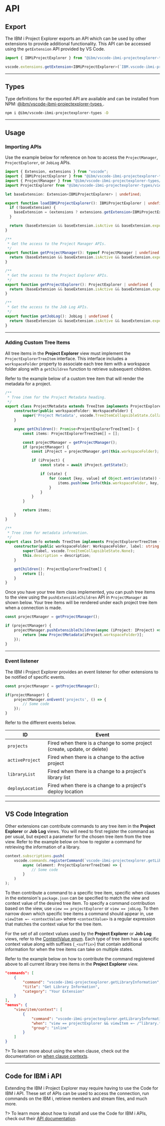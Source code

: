 # API

## Export

The IBM i Project Explorer exports an API which can be used by other extensions to provide additional functionality. This API can be accessed using the `getExtension` API provided by VS Code.

```ts
import { IBMiProjectExplorer } from "@ibm/vscode-ibmi-projectexplorer-types/ibmiProjectExplorer";

vscode.extensions.getExtension<IBMiProjectExplorer>(`IBM.vscode-ibmi-projectexplorer`)
```

---

## Types

Type definitions for the exported API are available and can be installed from NPM: [@ibm/vscode-ibmi-projectexplorer-types
](https://www.npmjs.com/package/@ibm/vscode-ibmi-projectexplorer-types).

```bash
npm i @ibm/vscode-ibmi-projectexplorer-types -D
```

---

## Usage

### Importing APIs

Use the example below for reference on how to access the `ProjectManager`, `ProjectExplorer`, or `JobLog` APIs.

```typescript
import { Extension, extensions } from "vscode";
import { IBMiProjectExplorer } from "@ibm/vscode-ibmi-projectexplorer-types/ibmiProjectExplorer";
import { ProjectManager } from "@ibm/vscode-ibmi-projectexplorer-types/projectManager";
import ProjectExplorer from "@ibm/vscode-ibmi-projectexplorer-types/views/projectExplorer";

let baseExtension: Extension<IBMiProjectExplorer> | undefined;

export function loadIBMiProjectExplorer(): IBMiProjectExplorer | undefined {
  if (!baseExtension) {
    baseExtension = (extensions ? extensions.getExtension<IBMiProjectExplorer>(`IBM.vscode-ibmi-projectexplorer`) : undefined);
  }

  return (baseExtension && baseExtension.isActive && baseExtension.exports ? baseExtension.exports : undefined);
}

/**
 * Get the access to the Project Manager APIs.
 */
export function getProjectManager(): typeof ProjectManager | undefined {
  return (baseExtension && baseExtension.isActive && baseExtension.exports ? baseExtension.exports.projectManager : undefined);
}

/**
 * Get the access to the Project Explorer APIs.
 */
export function getProjectExplorer(): ProjectExplorer | undefined {
  return (baseExtension && baseExtension.isActive && baseExtension.exports ? baseExtension.exports.projectExplorer : undefined);
}

/**
 * Get the access to the Job Log APIs.
 */
export function getJobLog(): JobLog | undefined {
  return (baseExtension && baseExtension.isActive && baseExtension.exports ? baseExtension.exports.jobLog : undefined);
}
```

---

### Adding Custom Tree Items

All tree items in the **Project Explorer** view must implement the `ProjectExplorerTreeItem` interface. This interface includes a `workspaceFolder` property to associate each tree item with a workspace folder along with a `getChildren` function to retrieve subsequent children.

Refer to the example below of a custom tree item that will render the metadata for a project.

```typescript
/**
 * Tree item for the Project Metadata heading.
 */
export class ProjectMetadata extends TreeItem implements ProjectExplorerTreeItem {
	constructor(public workspaceFolder: WorkspaceFolder) {
		super('Project Metadata', vscode.TreeItemCollapsibleState.Collapsed);
	}

	async getChildren(): Promise<ProjectExplorerTreeItem[]> {
		const items: ProjectExplorerTreeItem[] = [];

		const projectManager = getProjectManager();
		if (projectManager) {
			const iProject = projectManager.get(this.workspaceFolder);

			if (iProject) {
				const state = await iProject.getState();

				if (state) {
					for (const [key, value] of Object.entries(state)) {
						items.push(new Info(this.workspaceFolder, key, value));
					}
				}
			}
		}

		return items;
	}
}

/**
 * Tree item for metadata information.
 */
export class Info extends TreeItem implements ProjectExplorerTreeItem {
	constructor(public workspaceFolder: WorkspaceFolder, label: string, description: string) {
		super(label, vscode.TreeItemCollapsibleState.None);
		this.description = description;
	}

	getChildren(): ProjectExplorerTreeItem[] {
		return [];
	}
}
```

Once you have your tree item class implemented, you can push tree items to the view using the `pushExtensibleChildren` API in `ProjectManager` as shown below. Your tree items will be rendered under each project tree item when a connection is made.

```typescript
const projectManager = getProjectManager();

if (projectManager) {
	projectManager.pushExtensibleChildren(async (iProject: IProject) => {
		return [new ProjectMetadata(iProject.workspaceFolder)];
	});
}
```

---

### Event listener

The IBM i Project Explorer provides an event listener for other extensions to be notified of specific events.

```typescript
const projectManager = getProjectManager();

if(projectManager) {
	projectManager.onEvent('projects', () => {
        // Some code
	});
}
```

Refer to the different events below.

| ID               | Event                                                                    |
|------------------|--------------------------------------------------------------------------|
| `projects`       | Fired when there is a change to some project (create, update, or delete) |
| `activeProject`  | Fired when there is a change to the active project                       |
| `libraryList`    | Fired when there is a change to a project's library list                 |
| `deployLocation` | Fired when there is a change to a project's deploy location              |

---

## VS Code Integration

Other extensions can contribute commands to any tree item in the **Project Explorer** or **Job Log** views. You will need to first register the command as per usual, but expect a parameter for the chosen tree item from the tree view. Refer to the example below on how to register a command for retrieving the information of a library.

```typescript
context.subscriptions.push(
    vscode.commands.registerCommand(`vscode-ibmi-projectexplorer.getLibraryInformation`,
        async (element: ProjectExplorerTreeItem) => {
            // Some code
        }
    )
);
```

To then contribute a command to a specific tree item, specific when clauses in the extension's `package.json` can be specified to match the view and context value of the desired tree item. To specify a command contribution based on the view, use `view == projectExplorer` or `view == jobLog`. To then narrow down which specific tree items a command should appear in, use `viewItem =~ <contextValue>` where `<contextValue>` is a regular expression that matches the context value for the tree item.

For the set of all context values used by the **Project Explorer** or **Job Log** views, refer to the [ContextValue enum](https://github.com/IBM/vscode-ibmi-projectexplorer-types/blob/main/ibmiProjectExplorer.d.ts). Each type of tree item has a specific context value along with suffixes (`_<suffix>`) that contain additional information for when the tree items can take on multiple states. 

Refer to the example below on how to contribute the command registered above to all current library tree items in the **Project Explorer** view.

```json
"commands": [
    {
        "command": "vscode-ibmi-projectexplorer.getLibraryInformation",
        "title": "Get Library Information",
        "category": "Your Extension"
    }
],
"menus": {
    "view/item/context": [
        {
            "command": "vscode-ibmi-projectexplorer.getLibraryInformation",
            "when": "view == projectExplorer && viewItem =~ /^library.*/ && viewItem =~ /^.*_current.*/",
            "group": "inline"
        }
    ]
}
```

?> To learn more about using the when clause, check out the documentation on [when clause contexts](https://code.visualstudio.com/api/references/when-clause-contexts).

---

## Code for IBM i API

Extending the IBM i Project Explorer may require having to use the Code for IBM i API. These set of APIs can be used to access the connection, run commands on the IBM i, retrieve members and stream files, and much more.

?> To learn more about how to install and use the Code for IBM i APIs, check out their [API documentation](https://halcyon-tech.github.io/docs/#/pages/dev/api).